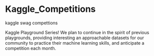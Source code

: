 # Kaggle_Competitions
kaggle swag compettions 

Kaggle Playground Series! We plan to continue in the spirit of previous playgrounds, providing interesting an approachable datasets for our community to practice their machine learning skills, and anticipate a competition each month.
